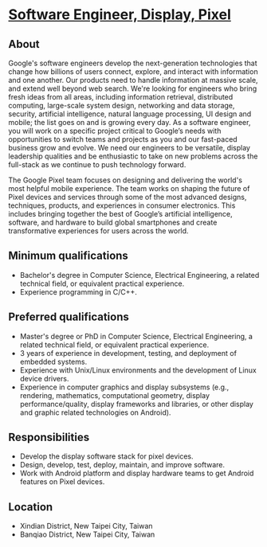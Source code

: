 # [Software Engineer, Display, Pixel](https://www.google.com/about/careers/applications/jobs/results/138929284824605382-software-engineer-display-pixel?location=Taipei%2C%20Taiwan)

## About
Google's software engineers develop the next-generation technologies that change how billions of users connect, explore, and interact with information and one another. Our products need to handle information at massive scale, and extend well beyond web search. We're looking for engineers who bring fresh ideas from all areas, including information retrieval, distributed computing, large-scale system design, networking and data storage, security, artificial intelligence, natural language processing, UI design and mobile; the list goes on and is growing every day. As a software engineer, you will work on a specific project critical to Google’s needs with opportunities to switch teams and projects as you and our fast-paced business grow and evolve. We need our engineers to be versatile, display leadership qualities and be enthusiastic to take on new problems across the full-stack as we continue to push technology forward.

The Google Pixel team focuses on designing and delivering the world's most helpful mobile experience. The team works on shaping the future of Pixel devices and services through some of the most advanced designs, techniques, products, and experiences in consumer electronics. This includes bringing together the best of Google’s artificial intelligence, software, and hardware to build global smartphones and create transformative experiences for users across the world.

## Minimum qualifications
- Bachelor's degree in Computer Science, Electrical Engineering, a related technical field, or equivalent practical experience.
- Experience programming in C/C++.

## Preferred qualifications
- Master's degree or PhD in Computer Science, Electrical Engineering, a related technical field, or equivalent practical experience.
- 3 years of experience in development, testing, and deployment of embedded systems.
- Experience with Unix/Linux environments and the development of Linux device drivers.
- Experience in computer graphics and display subsystems (e.g., rendering, mathematics, computational geometry, display performance/quality, display frameworks and libraries, or other display and graphic related technologies on Android).

## Responsibilities
- Develop the display software stack for pixel devices.
- Design, develop, test, deploy, maintain, and improve software.
- Work with Android platform and display hardware teams to get Android features on Pixel devices.

## Location
- Xindian District, New Taipei City, Taiwan
- Banqiao District, New Taipei City, Taiwan